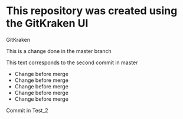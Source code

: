 # This repository was created using the GitKraken UI

GitKraken

This is a change done in the master branch

This text corresponds to the second commit in master

* Change before merge
* Change before merge
* Change before merge
* Change before merge
* Change before merge

Commit in Test_2